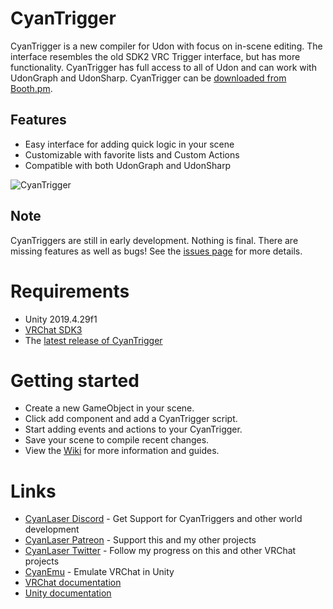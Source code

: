 # CyanTrigger
CyanTrigger is a new compiler for Udon with focus on in-scene editing. The interface resembles the old SDK2 VRC Trigger interface, but has more functionality. CyanTrigger has full access to all of Udon and can work with UdonGraph and UdonSharp. CyanTrigger can be [downloaded from Booth.pm](https://cyanlaser.booth.pm/items/3194594).

## Features
- Easy interface for adding quick logic in your scene
- Customizable with favorite lists and Custom Actions
- Compatible with both UdonGraph and UdonSharp

![CyanTrigger](https://i.imgur.com/AOO6tW6.png)

## Note
CyanTriggers are still in early development. Nothing is final. There are missing features as well as bugs! See the [issues page](https://github.com/CyanLaser/CyanTrigger/issues) for more details.

# Requirements
- Unity 2019.4.29f1
- [VRChat SDK3](https://vrchat.com/home/download)
- The [latest release of CyanTrigger](https://cyanlaser.booth.pm/items/3194594)

# Getting started
- Create a new GameObject in your scene.
- Click add component and add a CyanTrigger script.
- Start adding events and actions to your CyanTrigger.
- Save your scene to compile recent changes.
- View the [Wiki](https://github.com/CyanLaser/CyanTrigger/wiki) for more information and guides. 

# Links
- [CyanLaser Discord](https://discord.gg/stPkhM2T6C) - Get Support for CyanTriggers and other world development
- [CyanLaser Patreon](http://patreon.com/CyanLaser) - Support this and my other projects
- [CyanLaser Twitter](https://twitter.com/CyanLaser) - Follow my progress on this and other VRChat projects
- [CyanEmu](https://github.com/CyanLaser/CyanEmu) - Emulate VRChat in Unity
- [VRChat documentation](https://docs.vrchat.com/)
- [Unity documentation](https://docs.unity3d.com/2018.4/Documentation/ScriptReference/MonoBehaviour.html)
